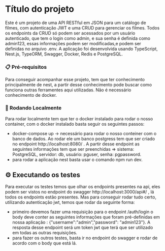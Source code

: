 # Título do projeto

Este é um projeto de uma API RESTful em JSON para um catálogo de filmes, com autenticação JWT e uma CRUD para gerenciar os filmes. Todos os endpoints da CRUD só podem ser acessados por um usuário autenticado, que tem o login como admin, e sua senha é definida como admin123, essas informações podem ser modificadas,e  podem ser definidas no arquivo .env. A aplicação foi desenvolvida usando TypeScript, Nest.js, TypeORM, Swagger, Docker, Redis e PostgreSQL.

### 📋 Pré-requisitos

Para conseguir acompanhar esse projeto, tem que ter conhecimento principalmente de nest, a partir desse conhecimento pode buscar como funciona outras ferramentes aqui utilizadas. Não é necessário conhecimento de docker.

### 🔧 Rodando Localmente

Para rodar localmente tem que ter o docker instalado para rodar o nosso container, com o docker instalado basta seguir os seguintes passos:

- docker-compose up -> necessário para rodar o nosso conteiner com o banco de dados. Ao rodar ele um banco postgress tem que ser criado no endpoint http://localhost:8080/ . A partir desse endpoint as seguintes informações tem que ser preenchidas => sistema: PostgreSQL, servidor: db, usuário: pguser, senha: pgpassword.
- para rodar a aplicação nest basta usar o comando npm run dev.

## ⚙️ Executando os testes

Para executar os testes temos que olhar os endpoints presentes na api, eles podem ser vistos no endpoint do swagger http://localhost:3000/api#/ , lá todos os endpoints estão presentes. Mas para conseguir rodar tudo certo, utilizando autenticação jwt, temos que rodar da seguinte forma:

- primeiro devemos fazer uma requisição para o endpoint /auth/login o body deve conter as seguintes informações que foram pré-definidas em nossa aplicação : {"username":"admin","password": "admin123"}. A resposta desse endpoint será um token jwt que terá que ser utilizado em todas as outras requisições.
- para fazer os outros testes, basta ir no endpoint do swagger e rodar de acordo com o body que está lá.
